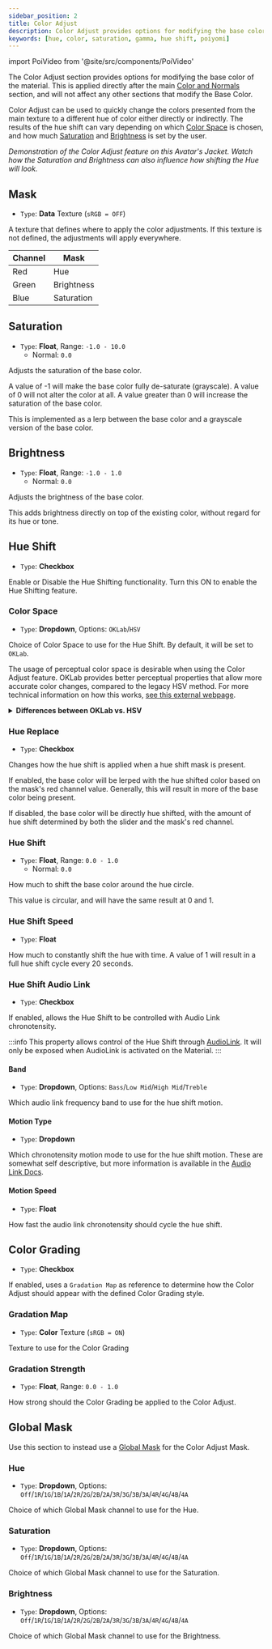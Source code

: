 ```yaml
---
sidebar_position: 2
title: Color Adjust
description: Color Adjust provides options for modifying the base color of the material. This includes settings for adjusting the HUE and Color on your Material.
keywords: [hue, color, saturation, gamma, hue shift, poiyomi]
---
```

import PoiVideo from '@site/src/components/PoiVideo'

The Color Adjust section provides options for modifying the base color of the material. This is applied directly after the main [Color and Normals](/docs/color-and-normals/main.md) section, and will not affect any other sections that modify the Base Color.

Color Adjust can be used to quickly change the colors presented from the main texture to a different hue of color either directly or indirectly. The results of the hue shift can vary depending on which [Color Space](#color-space) is chosen, and how much [Saturation](#saturation) and [Brightness](#brightness) is set by the user.

<PoiVideo url='/vid/color-and-normals/ColorAdjustDemo.mp4'/>
<em>Demonstration of the Color Adjust feature on this Avatar's Jacket. Watch how the Saturation and Brightness can also influence how shifting the Hue will look.</em>

## Mask

- `Type`: **Data** Texture (`sRGB = OFF`)

A texture that defines where to apply the color adjustments. If this texture is not defined, the adjustments will apply everywhere.

| Channel | Mask |
|--|--|
| Red | Hue |
| Green |  Brightness  |
| Blue | Saturation |

## Saturation

- `Type`: **Float**, Range: `-1.0 - 10.0`
  - Normal: `0.0`

Adjusts the saturation of the base color. 

A value of -1 will make the base color fully de-saturate (grayscale). A value of 0 will not alter the color at all. A value greater than 0 will increase the saturation of the base color.

This is implemented as a lerp between the base color and a grayscale version of the base color.

## Brightness

- `Type`: **Float**, Range: `-1.0 - 1.0`
  - Normal: `0.0`

Adjusts the brightness of the base color. 

This adds brightness directly on top of the existing color, without regard for its hue or tone. 

<!-- DRAFT: Upcoming Feature in v9.2. Un-comment this area when it's released on the Public Version.

## Gamma

- `Type`: **Float**, Range: `0.0 - 5.0`
  - Normal: `1.0`

Adjusts the gamma of the base color.

This can lerp the brightness of the color in regards to its hue or tone. Lower values are more lighter, while higher values are more bolder.

END OF HIDDEN COMMENT -->

## Hue Shift

- `Type`: **Checkbox**

Enable or Disable the Hue Shifting functionality. Turn this ON to enable the Hue Shifting feature.

### Color Space

- `Type`: **Dropdown**, Options: `OKLab`/`HSV`

Choice of Color Space to use for the Hue Shift. By default, it will be set to `OKLab`.

The usage of perceptual color space is desirable when using the Color Adjust feature. OKLab provides better perceptual properties that allow more accurate color changes, compared to the legacy HSV method. For more technical information on how this works, [see this external webpage](https://bottosson.github.io/posts/oklab/).

<details>
<summary><b>Differences between OKLab vs. HSV</b></summary>

#### OKLab vs. HSV

OKLab has varying hue with constant lightness and chroma. It is more *even* in lightness for various hues. The reason for this is because OKLab takes the perceived lighting, including on how Green/Red and Blue/Yellow the color is, and calculates it to be a more accurate perception of the color being seen. When you compare this to HSV, the results are more worse when using HSV.

Because of OKLab's accuracy, this eliminates issues with noise and colors being washed out when changing the Hue.

<PoiVideo url='/vid/color-and-normals/HueShift2.mp4'/>

*Demonstration of the difference between OKLab (Left) vs. HSV (Right) in Unity.*

As you can see above, the difference is quite obvious. OKLab is better at changing one thing while keeping the rest visually correct - changing the Hue while maintaining perceived Brightness and Saturation.

On Legacy HSV, you will see that it makes the color look more washed out. This can lead to very undesirable results.

**We highly recommend using OKLab when setting up a Hue Shift system for your Avatar.** In addition, consider using the Saturation and Brightness options that are available to you alongside your Hue Shift for more accurate results.

</details>

<!-- DRAFT: Upcoming Feature in v9.2. Un-comment this area when it's released on the Public Version.

### Select or Shift

- `Type`: **Dropdown**, Options: `Hue Select`/`Hue Shift`
  - Default: `Hue Shift`

This dropdown allows you to select how the Color Adjustment should behave when the Hue Shift is used. By default, this will be set to `Hue Shift`.

<details>
<summary><b>Select or Shift Options</b></summary>

- `Hue Select`: Directly applies the selected Hue as an override to the entire Base Color.
- `Hue Shift`: Only tints the Base Color based on the lerped value. This is the default behavior.

</details>

END OF HIDDEN COMMENT -->

### Hue Replace

- `Type`: **Checkbox**

Changes how the hue shift is applied when a hue shift mask is present. 

If enabled, the base color will be lerped with the hue shifted color based on the mask's red channel value. Generally, this will result in more of the base color being present.

If disabled, the base color will be directly hue shifted, with the amount of hue shift determined by both the slider and the mask's red channel. 

### Hue Shift

- `Type`: **Float**, Range: `0.0 - 1.0`
  - Normal: `0.0`

How much to shift the base color around the hue circle. 

This value is circular, and will have the same result at 0 and 1. 

### Hue Shift Speed

- `Type`: **Float**

How much to constantly shift the hue with time. A value of 1 will result in a full hue shift cycle every 20 seconds.

### Hue Shift Audio Link

- `Type`: **Checkbox**

If enabled, allows the Hue Shift to be controlled with Audio Link chronotensity.

:::info
This property allows control of the Hue Shift through [AudioLink](/docs/audio-link/audio-link.md). It will only be exposed when AudioLink is activated on the Material.
:::

#### Band

- `Type`: **Dropdown**, Options: `Bass`/`Low Mid`/`High Mid`/`Treble`

Which audio link frequency band to use for the hue shift motion.

#### Motion Type

- `Type`: **Dropdown**

Which chronotensity motion mode to use for the hue shift motion. These are somewhat self descriptive, but more information is available in the [Audio Link Docs](https://github.com/llealloo/vrc-udon-audio-link/tree/master/Docs#alpass_chronotensity).

#### Motion Speed

- `Type`: **Float**

How fast the audio link chronotensity should cycle the hue shift.

## Color Grading

- `Type`: **Checkbox**

If enabled, uses a `Gradation Map` as reference to determine how the Color Adjust should appear with the defined Color Grading style.

### Gradation Map

- `Type`: **Color** Texture (`sRGB = ON`)

Texture to use for the Color Grading

### Gradation Strength

- `Type`: **Float**, Range: `0.0 - 1.0`

How strong should the Color Grading be applied to the Color Adjust.

## Global Mask

Use this section to instead use a [Global Mask](/docs/modifiers/global-masks.md) for the Color Adjust Mask.

### Hue

- `Type`: **Dropdown**, Options: `Off`/`1R`/`1G`/`1B`/`1A`/`2R`/`2G`/`2B`/`2A`/`3R`/`3G`/`3B`/`3A`/`4R`/`4G`/`4B`/`4A`

Choice of which Global Mask channel to use for the Hue.

### Saturation

- `Type`: **Dropdown**, Options: `Off`/`1R`/`1G`/`1B`/`1A`/`2R`/`2G`/`2B`/`2A`/`3R`/`3G`/`3B`/`3A`/`4R`/`4G`/`4B`/`4A`

Choice of which Global Mask channel to use for the Saturation.

### Brightness

- `Type`: **Dropdown**, Options: `Off`/`1R`/`1G`/`1B`/`1A`/`2R`/`2G`/`2B`/`2A`/`3R`/`3G`/`3B`/`3A`/`4R`/`4G`/`4B`/`4A`

Choice of which Global Mask channel to use for the Brightness.